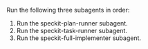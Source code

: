 Run the following three subagents in order:

1. Run the speckit-plan-runner subagent.
2. Run the speckit-task-runner subagent.
3. Run the speckit-full-implementer subagent.